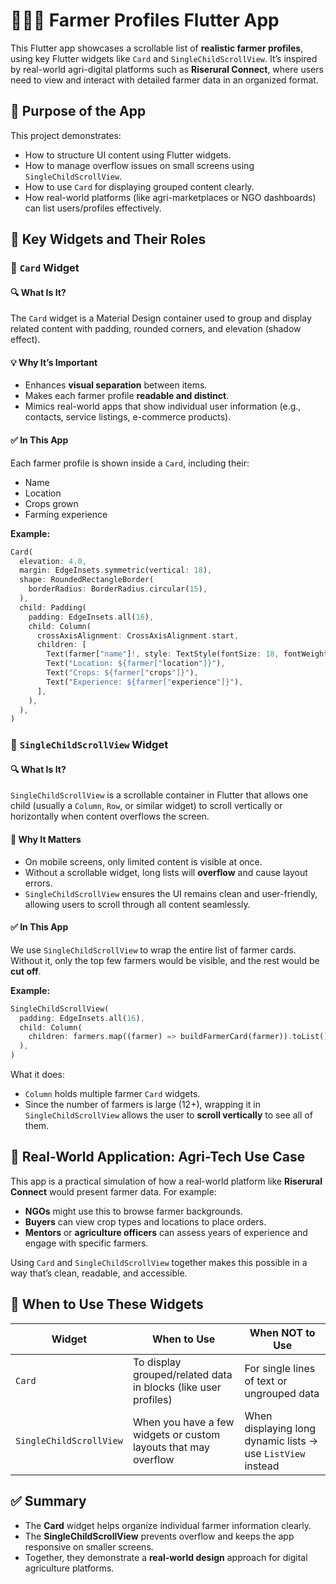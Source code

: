 # 👩🏽‍🌾 Farmer Profiles Flutter App

This Flutter app showcases a scrollable list of **realistic farmer profiles**, using key Flutter widgets like `Card` and `SingleChildScrollView`. It’s inspired by real-world agri-digital platforms such as **Riserural Connect**, where users need to view and interact with detailed farmer data in an organized format.

## 🎯 Purpose of the App

This project demonstrates:

* How to structure UI content using Flutter widgets.
* How to manage overflow issues on small screens using `SingleChildScrollView`.
* How to use `Card` for displaying grouped content clearly.
* How real-world platforms (like agri-marketplaces or NGO dashboards) can list users/profiles effectively.

## 🧱 Key Widgets and Their Roles

### 🧾 `Card` Widget

#### 🔍 What Is It?

The `Card` widget is a Material Design container used to group and display related content with padding, rounded corners, and elevation (shadow effect).

#### 💡 Why It’s Important

* Enhances **visual separation** between items.
* Makes each farmer profile **readable and distinct**.
* Mimics real-world apps that show individual user information (e.g., contacts, service listings, e-commerce products).

#### ✅ In This App

Each farmer profile is shown inside a `Card`, including their:

* Name
* Location
* Crops grown
* Farming experience

**Example:**

```dart
Card(
  elevation: 4.0,
  margin: EdgeInsets.symmetric(vertical: 18),
  shape: RoundedRectangleBorder(
    borderRadius: BorderRadius.circular(15),
  ),
  child: Padding(
    padding: EdgeInsets.all(16),
    child: Column(
      crossAxisAlignment: CrossAxisAlignment.start,
      children: [
        Text(farmer["name"]!, style: TextStyle(fontSize: 18, fontWeight: FontWeight.bold)),
        Text("Location: ${farmer["location"]}"),
        Text("Crops: ${farmer["crops"]}"),
        Text("Experience: ${farmer["experience"]}"),
      ],
    ),
  ),
)
```


### 🔄 `SingleChildScrollView` Widget

#### 🔍 What Is It?

`SingleChildScrollView` is a scrollable container in Flutter that allows one child (usually a `Column`, `Row`, or similar widget) to scroll vertically or horizontally when content overflows the screen.

#### 🧠 Why It Matters

* On mobile screens, only limited content is visible at once.
* Without a scrollable widget, long lists will **overflow** and cause layout errors.
* `SingleChildScrollView` ensures the UI remains clean and user-friendly, allowing users to scroll through all content seamlessly.

#### ✅ In This App

We use `SingleChildScrollView` to wrap the entire list of farmer cards. Without it, only the top few farmers would be visible, and the rest would be **cut off**.

**Example:**

```dart
SingleChildScrollView(
  padding: EdgeInsets.all(16),
  child: Column(
    children: farmers.map((farmer) => buildFarmerCard(farmer)).toList(),
  ),
)
```

What it does:

* `Column` holds multiple farmer `Card` widgets.
* Since the number of farmers is large (12+), wrapping it in `SingleChildScrollView` allows the user to **scroll vertically** to see all of them.


## 📱 Real-World Application: Agri-Tech Use Case

This app is a practical simulation of how a real-world platform like **Riserural Connect** would present farmer data. For example:

* **NGOs** might use this to browse farmer backgrounds.
* **Buyers** can view crop types and locations to place orders.
* **Mentors** or **agriculture officers** can assess years of experience and engage with specific farmers.

Using `Card` and `SingleChildScrollView` together makes this possible in a way that’s clean, readable, and accessible.


## 📝 When to Use These Widgets

| Widget                  | When to Use                                                     | When NOT to Use                                             |
| ----------------------- | --------------------------------------------------------------- | ----------------------------------------------------------- |
| `Card`                  | To display grouped/related data in blocks (like user profiles)  | For single lines of text or ungrouped data                  |
| `SingleChildScrollView` | When you have a few widgets or custom layouts that may overflow | When displaying long dynamic lists → use `ListView` instead |


## ✅ Summary

* The **Card** widget helps organize individual farmer information clearly.
* The **SingleChildScrollView** prevents overflow and keeps the app responsive on smaller screens.
* Together, they demonstrate a **real-world design** approach for digital agriculture platforms.

